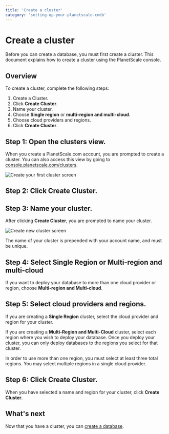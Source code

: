 ```yaml
---
title: 'Create a cluster'
category: 'setting-up-your-planetscale-cndb'
---
```


# Create a cluster

Before you can create a database, you must first create a cluster.
This document explains how to create a cluster using the PlanetScale console.

## Overview

To create a cluster, complete the following steps:

1. Create a Cluster.
1. Click **Create Cluster**.
1. Name your cluster.
1. Choose **Single region** or **multi-region and multi-cloud**.
1. Choose cloud providers and regions.
1. Click **Create Cluster**.

## Step 1: Open the clusters view.

When you create a PlanetScale.com account, you are prompted to create a cluster. You can also access this view by going to [console.planetscale.com/clusters](https://console.planetscale.com/clusters).

![Create your first cluster screen](/img/docs/create-your-first-cluster.png)

## Step 2: Click **Create Cluster**.

## Step 3: Name your cluster.

After clicking **Create Cluster**, you are prompted to name your cluster.

![Create new cluster screen](/img/docs/create-new-cluster.png)

The name of your cluster is prepended with your account name, and must be unique.

## Step 4: Select **Single Region** or **Multi-region and multi-cloud**

If you want to deploy your database to more than one cloud provider or region, choose **Multi-region and Multi-cloud**.

## Step 5: Select cloud providers and regions.

If you are creating a **Single Region** cluster, select the cloud provider and region for your cluster.

If you are creating a **Multi-Region and Multi-Cloud** cluster, select each region where you wish to deploy your database. Once you deploy your cluster, you can only deploy databases to the regions you select for that cluster.

In order to use more than one region, you must select at least three total regions. You may select multiple regions in a single cloud provider.

## Step 6: Click **Create Cluster**.

When you have selected a name and region for your cluster, click **Create Cluster**.

## What's next

Now that you have a cluster, you can [create a database](creating-database).
